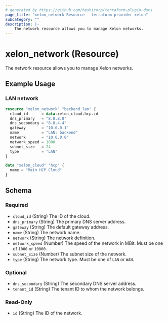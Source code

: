 ```yaml
---
# generated by https://github.com/hashicorp/terraform-plugin-docs
page_title: "xelon_network Resource - terraform-provider-xelon"
subcategory: ""
description: |-
    The network resource allows you to manage Xelon networks.
---
```


# xelon_network (Resource)

The network resource allows you to manage Xelon networks.

## Example Usage

### LAN network

```terraform
resource "xelon_network" "backend_lan" {
  cloud_id      = data.xelon_cloud.hcp.id
  dns_primary   = "8.8.8.8"
  dns_secondary = "8.8.4.4"
  gateway       = "10.0.0.1"
  name          = "LAN: backend"
  network       = "10.0.0.0"
  network_speed = 1000
  subnet_size   = 24
  type          = "LAN"
}

data "xelon_cloud" "hcp" {
  name = "Main HCP Cloud"
}
```

<!-- schema generated by tfplugindocs -->
## Schema

### Required

- `cloud_id` (String) The ID of the cloud.
- `dns_primary` (String) The primary DNS server address.
- `gateway` (String) The default gateway address.
- `name` (String) The network name.
- `network` (String) The network definition.
- `network_speed` (Number) The speed of the network in MBit. Must be one of `1000` or `10000`.
- `subnet_size` (Number) The subnet size of the network.
- `type` (String) The network type. Must be one of `LAN` or `WAN`.

### Optional

- `dns_secondary` (String) The secondary DNS server address.
- `tenant_id` (String) The tenant ID to whom the network belongs.

### Read-Only

- `id` (String) The ID of the network.
